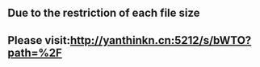 ## Due to the restriction of each file size
## Please visit:http://yanthinkn.cn:5212/s/bWTO?path=%2F
